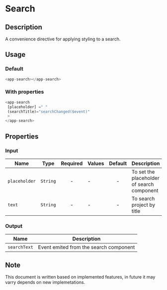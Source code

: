 # Search

## Description

A convenience directive for applying styling to a search.

## Usage

### Default

```js
<app-search></app-search>
```

### With properties

```js
<app-search
 [placeholder] =" "
 (searchTitle)="searchChanged($event)"
 >
</app-search>
```

## Properties

### Input

| Name          | Type     | Required | Values | Default | Description                                |
| ------------- | -------- | :------: | ------ | :-----: | ------------------------------------------ |
| `placeholder` | `String` |    -     | -      |    -    | To set the placeholder of search component |
| `text`        | `String` |    -     | -      |    -    | To search project by title                 |

### Output

| Name          | Description                           |
| ------------- | ------------------------------------- |
| `searchText` | Event emited from the search component |

## Note

This document is written based on implemented features, in future it may varry depends on new implemetations.
